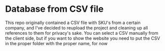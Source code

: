 # Database from CSV file

This repo originally contained a CSV file with SKU's from a certain company, and I've decided to reupload the project and cleaning up all references to them for privacy's sake. You can select a CSV manually from the client side, but if you want to show the website you need to put the CSV in the proper folder with the proper name, for now